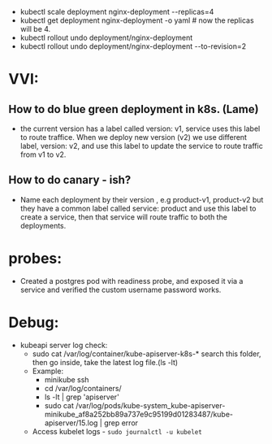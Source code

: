 - kubectl scale deployment nginx-deployment --replicas=4
- kubectl get deployment nginx-deployment -o yaml # now the replicas will be 4.
- kubectl rollout undo deployment/nginx-deployment
- kubectl rollout undo deployment/nginx-deployment --to-revision=2

# VVI: 
## How to do blue green deployment in k8s. (Lame)
- the current version has a label called version: v1, service uses this label to route traffice. When we deploy new version (v2) we use different label, version: v2, 
and use this label to update the service to route traffic from v1 to v2.
## How to do canary - ish? 
- Name each deployment by their version , e.g product-v1, product-v2 but they have a common label called service: product and use this label to create a service, then that service will route traffic to both the deployments.

# probes:
- Created a postgres pod with readiness probe, and exposed it via a service and verified the custom username password works. 

# Debug: 
 - kubeapi server log check: 
    - sudo cat /var/log/container/kube-apiserver-k8s-* search this folder, then go inside, take the latest log file.(ls -lt)
    - Example:
        - minikube ssh
        - cd /var/log/containers/
        - ls -lt | grep 'apiserver'
        - sudo cat /var/log/pods/kube-system_kube-apiserver-minikube_af8a252bb89a737e9c95199d01283487/kube-apiserver/15.log | grep error
    - Access kubelet logs - `sudo journalctl -u kubelet`